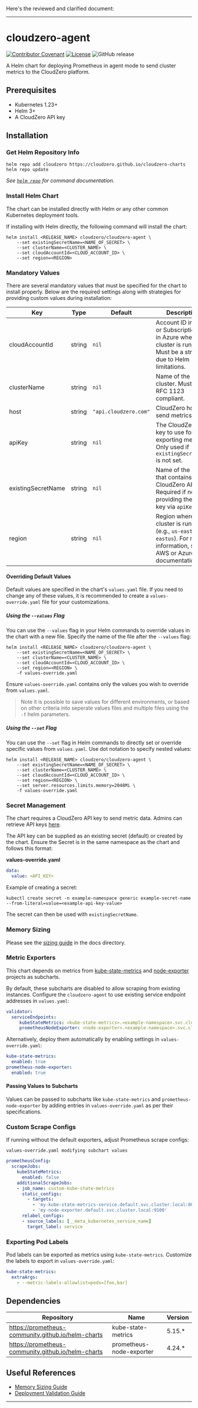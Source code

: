 Here's the reviewed and clarified document:

---

# cloudzero-agent

[![Contributor Covenant](https://img.shields.io/badge/Contributor%20Covenant-2.1-4baaaa.svg)](CODE-OF-CONDUCT.md)
[![License](https://img.shields.io/badge/License-Apache%202.0-blue.svg)](LICENSE)
![GitHub release](https://img.shields.io/github/release/Cloudzero/cloudzero-charts.svg)

A Helm chart for deploying Prometheus in agent mode to send cluster metrics to the CloudZero platform.

## Prerequisites

- Kubernetes 1.23+
- Helm 3+
- A CloudZero API key

## Installation

### Get Helm Repository Info

```console
helm repo add cloudzero https://cloudzero.github.io/cloudzero-charts
helm repo update
```

_See [`helm repo`](https://helm.sh/docs/helm/helm_repo/) for command documentation._

### Install Helm Chart

The chart can be installed directly with Helm or any other common Kubernetes deployment tools.

If installing with Helm directly, the following command will install the chart:

```console
helm install <RELEASE_NAME> cloudzero/cloudzero-agent \
    --set existingSecretName=<NAME_OF_SECRET> \
    --set clusterName=<CLUSTER_NAME> \
    --set cloudAccountId=<CLOUD_ACCOUNT_ID> \
    --set region=<REGION>
```

### Mandatory Values

There are several mandatory values that must be specified for the chart to install properly. Below are the required settings along with strategies for providing custom values during installation:

| Key               | Type   | Default               | Description                                                                                                             |
|-------------------|--------|-----------------------|-------------------------------------------------------------------------------------------------------------------------|
| cloudAccountId    | string | `nil`                 | Account ID in AWS or Subscription ID in Azure where the cluster is running. Must be a string due to Helm limitations.  |
| clusterName       | string | `nil`                 | Name of the cluster. Must be RFC 1123 compliant.                                                                         |
| host              | string | `"api.cloudzero.com"` | CloudZero host to send metrics to.                                                                                      |
| apiKey            | string | `nil`                 | The CloudZero API key to use for exporting metrics. Only used if `existingSecretName` is not set.                       |
| existingSecretName| string | `nil`                 | Name of the secret that contains the CloudZero API key. Required if not providing the API key via `apiKey`.             |
| region            | string | `nil`                 | Region where the cluster is running (e.g., `us-east-1`, `eastus`). For more information, see AWS or Azure documentation. |

#### Overriding Default Values

Default values are specified in the chart's `values.yaml` file. If you need to change any of these values, it is recommended to create a `values-override.yaml` file for your customizations.

##### Using the `--values` Flag

You can use the `--values` flag in your Helm commands to override values in the chart with a new file. Specify the name of the file after the `--values` flag:

```console
helm install <RELEASE_NAME> cloudzero/cloudzero-agent \
    --set existingSecretName=<NAME_OF_SECRET> \
    --set clusterName=<CLUSTER_NAME> \
    --set cloudAccountId=<CLOUD_ACCOUNT_ID> \
    --set region=<REGION> \
    -f values-override.yaml
```

Ensure `values-override.yaml` contains only the values you wish to override from `values.yaml`.

> Note it is possible to save values for different environments, or based on other criteria into seperate values files and multiple files using the `-f` helm parameters.

##### Using the `--set` Flag

You can use the `--set` flag in Helm commands to directly set or override specific values from `values.yaml`. Use dot notation to specify nested values:

```console
helm install <RELEASE_NAME> cloudzero/cloudzero-agent \
    --set existingSecretName=<NAME_OF_SECRET> \
    --set clusterName=<CLUSTER_NAME> \
    --set cloudAccountId=<CLOUD_ACCOUNT_ID> \
    --set region=<REGION> \
    --set server.resources.limits.memory=2048Mi \
    -f values-override.yaml
```

### Secret Management

The chart requires a CloudZero API key to send metric data. Admins can retrieve API keys [here](https://app.cloudzero.com/organization/api-keys).

The API key can be supplied as an existing secret (default) or created by the chart. Ensure the Secret is in the same namespace as the chart and follows this format:

**values-override.yaml**
```yaml
data:
  value: <API_KEY>
```

Example of creating a secret:
```console
kubectl create secret -n example-namespace generic example-secret-name --from-literal=value=<example-api-key-value>
```

The secret can then be used with `existingSecretName`.

### Memory Sizing

Please see the [sizing guide](./docs/sizing-guide.md) in the docs directory.

### Metric Exporters

This chart depends on metrics from [kube-state-metrics](https://github.com/kubernetes/kube-state-metrics) and [node-exporter](https://github.com/prometheus/node_exporter) projects as subcharts.

By default, these subcharts are disabled to allow scraping from existing instances. Configure the `cloudzero-agent` to use existing service endpoint addresses in `values.yaml`:

```yaml
validator:
  serviceEndpoints:
     kubeStateMetrics: <kube-state-metrics>.<example-namespace>.svc.cluster.local:8080
     prometheusNodeExporter: <node-exporter>.<example-namespace>.svc.cluster.local:9100
```

Alternatively, deploy them automatically by enabling settings in `values-override.yaml`:

```yaml
kube-state-metrics:
  enabled: true
prometheus-node-exporter:
  enabled: true
```

#### Passing Values to Subcharts

Values can be passed to subcharts like `kube-state-metrics` and `prometheus-node-exporter` by adding entries in `values-override.yaml` as per their specifications.

### Custom Scrape Configs

If running without the default exporters, adjust Prometheus scrape configs:

`values-override.yaml modifying subchart values`
```yaml
prometheusConfig:
  scrapeJobs:
    kubeStateMetrics:
      enabled: false
    additionalScrapeJobs:
    - job_name: custom-kube-state-metrics
      static_configs:
        - targets:
          - 'my-kube-state-metrics-service.default.svc.cluster.local:8080'
          - 'my-node-exporter.default.svc.cluster.local:9100'
      relabel_configs:
      - source_labels: [__meta_kubernetes_service_name]
        target_label: service
```

### Exporting Pod Labels

Pod labels can be exported as metrics using `kube-state-metrics`. Customize the labels to export in `values-override.yaml`:

```yaml
kube-state-metrics:
  extraArgs:
    - --metric-labels-allowlist=pods=[foo,bar]
```

## Dependencies

| Repository                                         | Name                     | Version |
|----------------------------------------------------|--------------------------|---------|
| https://prometheus-community.github.io/helm-charts | kube-state-metrics       | 5.15.*  |
| https://prometheus-community.github.io/helm-charts | prometheus-node-exporter | 4.24.*  |

## Useful References

- [Memory Sizing Guide](./docs/sizing-guide.md)
- [Deployment Validation Guide](./docs/deploy-validation.md)

---